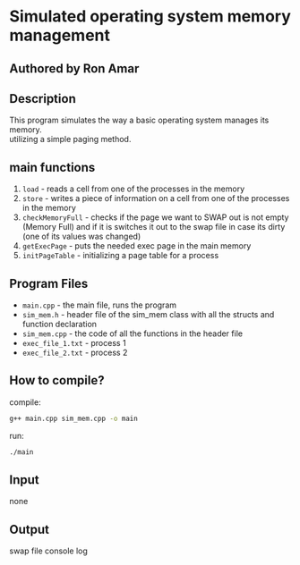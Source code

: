 # Simulated operating system memory management <br />
## Authored by Ron Amar <br />

## Description
This program simulates the way a basic operating system manages its memory. <br>
utilizing a simple paging method.

## main functions
1. `load` - reads a cell from one of the processes in the memory
2. `store` - writes a piece of information on a cell from one of the processes in the memory
3. `checkMemoryFull` - checks if the page we want to SWAP out is not empty (Memory Full) 
		     and if it is switches it out to the swap file in case its dirty (one of its values was changed)
4. `getExecPage` - puts the needed exec page in the main memory
5. `initPageTable` - initializing a page table for a process

## Program Files
- `main.cpp` - the main file, runs the program
- `sim_mem.h` - header file of the sim_mem class with all the structs and function declaration
- `sim_mem.cpp` - the code of all the functions in the header file
- `exec_file_1.txt` - process 1
- `exec_file_2.txt` - process 2


## How to compile?
compile:
```bash
g++ main.cpp sim_mem.cpp -o main
```

run:
```bash
./main
```

## Input
none

## Output
swap file
console log
